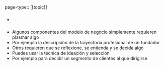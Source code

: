 page-type:: [[topic]]
- ### 
- Algunos componentes del modelo de negocio simplemente requieren plasmar algo
- Por ejemplo la descripción de la trayectoria profesional de un fundador
- Otros requieren que se reflexione, se entienda y se decida algo
- Puedes usar la técnica de ideación y selección
- Por ejemplo para decidir un segmento de clientes al que dirigirse

